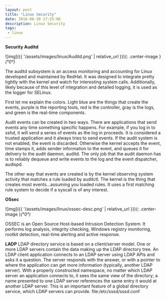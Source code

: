 ```yaml
---
layout: post
title: "Linux Security"
date: 2016-06-30 17:25:06
description: Linux Security
tags: 
 - linux
---
```


**Security Auditd**

![img]({{ '/assets/images/linux/Auditd.png' | relative_url }}){: .center-image }*(°0°)*

The auditd subsystem is an access monitoring and accounting for Linux developed and maintained by RedHat. It was designed to integrate pretty tightly with the kernel and watch for interesting system calls. Additionally, likely because of this level of integration and detailed logging, it is used as the logger for SELinux. 

First let me explain the colors. Light blue are the things that create the events, purple is the reporting tools, red is the controller, gray is the logs, and green is the real-time components.

Audit events can be created in two ways. There are applications that send events any time something specific happens. For example, if you log in to sshd, it will send a series of events as the log in proceeds. It is considered a trusted application and it always tries to send events. If the audit system is not enabled, the event is discarded. Otherwise the kernel accepts the event, time stamps it, adds sender information to the event, and queues it for delivery to the audit daemon, auditd. The only job that the audit daemon has is to reliably dequeue and write events to the log and the event dispatcher, audispd.

The other way that events are created is by the kernel observing system activity that matches a rule loaded by auditctl. The kernel is the thing that creates most events...assuming you loaded rules. It uses a first matching rule system to decide if a syscall is of any interest.

**OSsec**

![img]({{ '/assets/images/linux/ossec-desc.png' | relative_url }}){: .center-image }*(°0°)*

OSSEC is an Open Source Host-based Intrusion Detection System. It performs log analysis, integrity checking, Windows registry monitoring, rootkit detection, real-time alerting and active response. 


**LADP**
LDAP directory service is based on a client/server model. One or more LDAP servers contain the data making up the LDAP directory tree. An LDAP client application connects to an LDAP server using LDAP APIs and asks it a question. The server responds with the answer, or with a pointer to where the application can get more information (typically, another LDAP server). With a properly constructed namespace, no matter which LDAP server an application connects to, it sees the same view of the directory; a name presented to one LDAP server references the same entry it would at another LDAP server. This is an important feature of a global directory service, which LDAP servers can provide.
file:/etc/sssd/sssd.conf
